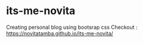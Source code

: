# its-me-novita
Creating personal blog using bootsrap css 
Checkout : https://novitatamba.github.io/its-me-novita/
